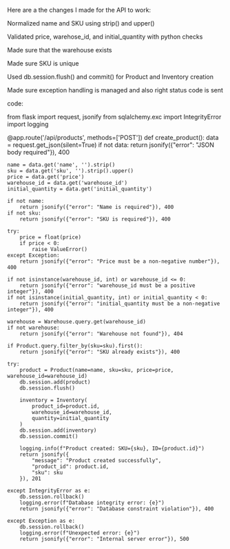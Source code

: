 Here are a the changes I made for the API to work:

Normalized name and SKU using strip() and upper()

Validated price, warehose_id, and initial_quantity with python checks

Made sure that the warehouse exists

Made sure SKU is unique 

Used db.session.flush() and commit() for Product and Inventory creation

Made sure exception handling is managed and also right status code is sent

code:

from flask import request, jsonify
from sqlalchemy.exc import IntegrityError
import logging

@app.route('/api/products', methods=['POST'])
def create_product():
    data = request.get_json(silent=True)
    if not data:
        return jsonify({"error": "JSON body required"}), 400
        
    name = data.get('name', '').strip()
    sku = data.get('sku', '').strip().upper()
    price = data.get('price')
    warehouse_id = data.get('warehouse_id')
    initial_quantity = data.get('initial_quantity')

    if not name:
        return jsonify({"error": "Name is required"}), 400
    if not sku:
        return jsonify({"error": "SKU is required"}), 400

    try:
        price = float(price)
        if price < 0:
            raise ValueError()
    except Exception:
        return jsonify({"error": "Price must be a non-negative number"}), 400

    if not isinstance(warehouse_id, int) or warehouse_id <= 0:
        return jsonify({"error": "warehouse_id must be a positive integer"}), 400
    if not isinstance(initial_quantity, int) or initial_quantity < 0:
        return jsonify({"error": "initial_quantity must be a non-negative integer"}), 400

    warehouse = Warehouse.query.get(warehouse_id)
    if not warehouse:
        return jsonify({"error": "Warehouse not found"}), 404

    if Product.query.filter_by(sku=sku).first():
        return jsonify({"error": "SKU already exists"}), 400

    try:
        product = Product(name=name, sku=sku, price=price, warehouse_id=warehouse_id)
        db.session.add(product)
        db.session.flush()

        inventory = Inventory(
            product_id=product.id,
            warehouse_id=warehouse_id,
            quantity=initial_quantity
        )
        db.session.add(inventory)
        db.session.commit()

        logging.info(f"Product created: SKU={sku}, ID={product.id}")
        return jsonify({
            "message": "Product created successfully",
            "product_id": product.id,
            "sku": sku
        }), 201

    except IntegrityError as e:
        db.session.rollback()
        logging.error(f"Database integrity error: {e}")
        return jsonify({"error": "Database constraint violation"}), 400

    except Exception as e:
        db.session.rollback()
        logging.error(f"Unexpected error: {e}")
        return jsonify({"error": "Internal server error"}), 500
